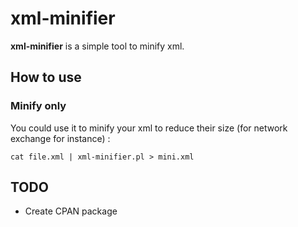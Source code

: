 # xml-minifier
**xml-minifier** is a simple tool to minify xml. 

## How to use 

### Minify only
You could use it to minify your xml to reduce their size (for network exchange for instance) : 

    cat file.xml | xml-minifier.pl > mini.xml 

## TODO

* Create CPAN package
